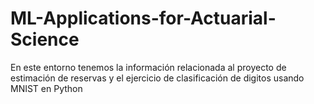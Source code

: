 # ML-Applications-for-Actuarial-Science

En este entorno tenemos la información relacionada al proyecto de estimación de reservas y el ejercicio de clasificación de digitos usando MNIST en Python
